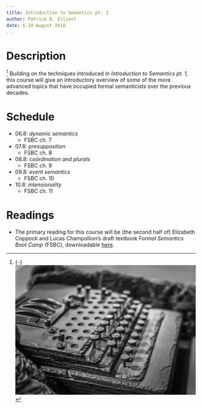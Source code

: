 ```yaml
---
title: Introduction to Semantics pt. 2
author: Patrick D. Elliott
date: 6-10 August 2018
...
```


# Description

[^mn]: {-} ![](/images/enigma.jpg)

[^mn] Building on the techniques introduced in *Introduction to Semantics pt. 1*, this course will give an introductory overview of some of the more advanced topics that have occupied formal semanticists over the previous decades.

# Schedule


 - 06.8: *dynamic semantics*  
   - FSBC ch. 7
 - 07.8: *presupposition*
   - FSBC ch. 8
 - 08.8: *coördination and plurals*
   - FSBC ch. 9
 - 09.8: *event semantics*
   - FSBC ch. 10
 - 10.8: *intensionality*
   - FSBC ch. 11

# Readings

- The primary reading for this course will be (the second half of) Elizabeth Coppock and Lucas Champollion’s draft textbook *Formal Semantics Boot Camp* (FSBC), downloadable [here](http://eecoppock.info/semantics-boot-camp.pdf).

